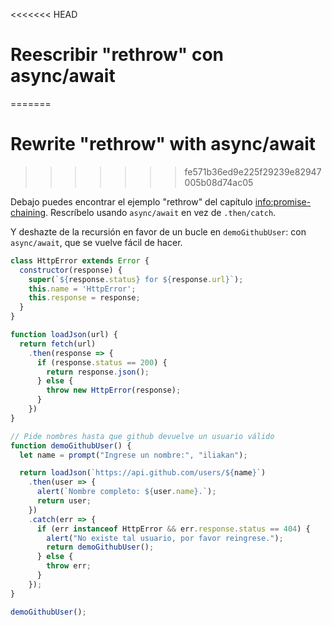 
<<<<<<< HEAD
# Reescribir "rethrow" con async/await
=======
# Rewrite "rethrow" with async/await
>>>>>>> fe571b36ed9e225f29239e82947005b08d74ac05

Debajo puedes encontrar el ejemplo "rethrow" del capítulo <info:promise-chaining>. Rescríbelo usando `async/await` en vez de `.then/catch`.

Y deshazte de la recursión en favor de un bucle en `demoGithubUser`: con `async/await`, que se vuelve fácil de hacer.

```js run
class HttpError extends Error {
  constructor(response) {
    super(`${response.status} for ${response.url}`);
    this.name = 'HttpError';
    this.response = response;
  }
}

function loadJson(url) {
  return fetch(url)
    .then(response => {
      if (response.status == 200) {
        return response.json();
      } else {
        throw new HttpError(response);
      }
    })
}

// Pide nombres hasta que github devuelve un usuario válido
function demoGithubUser() {
  let name = prompt("Ingrese un nombre:", "iliakan");

  return loadJson(`https://api.github.com/users/${name}`)
    .then(user => {
      alert(`Nombre completo: ${user.name}.`);
      return user;
    })
    .catch(err => {
      if (err instanceof HttpError && err.response.status == 404) {
        alert("No existe tal usuario, por favor reingrese.");
        return demoGithubUser();
      } else {
        throw err;
      }
    });
}

demoGithubUser();
```
